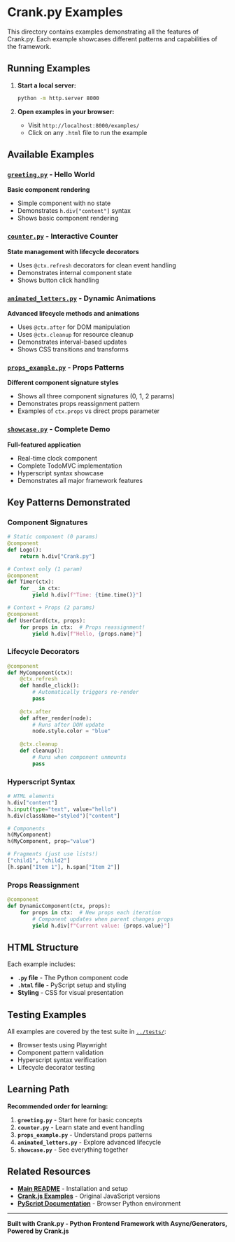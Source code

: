 # Crank.py Examples

This directory contains examples demonstrating all the features of Crank.py. Each example showcases different patterns and capabilities of the framework.

## Running Examples

1. **Start a local server:**
   ```bash
   python -m http.server 8000
   ```

2. **Open examples in your browser:**
   - Visit `http://localhost:8000/examples/`
   - Click on any `.html` file to run the example

## Available Examples

### [`greeting.py`](greeting.py) - Hello World
**Basic component rendering**
- Simple component with no state
- Demonstrates `h.div["content"]` syntax
- Shows basic component rendering

### [`counter.py`](counter.py) - Interactive Counter  
**State management with lifecycle decorators**
- Uses `@ctx.refresh` decorators for clean event handling
- Demonstrates internal component state
- Shows button click handling

### [`animated_letters.py`](animated_letters.py) - Dynamic Animations
**Advanced lifecycle methods and animations**
- Uses `@ctx.after` for DOM manipulation
- Uses `@ctx.cleanup` for resource cleanup
- Demonstrates interval-based updates
- Shows CSS transitions and transforms

### [`props_example.py`](props_example.py) - Props Patterns
**Different component signature styles**
- Shows all three component signatures (0, 1, 2 params)
- Demonstrates props reassignment pattern
- Examples of `ctx.props` vs direct props parameter

### [`showcase.py`](showcase.py) - Complete Demo
**Full-featured application**
- Real-time clock component
- Complete TodoMVC implementation
- Hyperscript syntax showcase
- Demonstrates all major framework features

## Key Patterns Demonstrated

### Component Signatures
```python
# Static component (0 params)
@component
def Logo():
    return h.div["Crank.py"]

# Context only (1 param)
@component
def Timer(ctx):
    for _ in ctx:
        yield h.div[f"Time: {time.time()}"]

# Context + Props (2 params)
@component
def UserCard(ctx, props):
    for props in ctx:  # Props reassignment!
        yield h.div[f"Hello, {props.name}"]
```

### Lifecycle Decorators
```python
@component
def MyComponent(ctx):
    @ctx.refresh
    def handle_click():
        # Automatically triggers re-render
        pass
    
    @ctx.after
    def after_render(node):
        # Runs after DOM update
        node.style.color = "blue"
    
    @ctx.cleanup
    def cleanup():
        # Runs when component unmounts
        pass
```

### Hyperscript Syntax
```python
# HTML elements
h.div["content"]
h.input(type="text", value="hello")
h.div(className="styled")["content"]

# Components
h(MyComponent)
h(MyComponent, prop="value")

# Fragments (just use lists!)
["child1", "child2"]
[h.span["Item 1"], h.span["Item 2"]]
```

### Props Reassignment
```python
@component
def DynamicComponent(ctx, props):
    for props in ctx:  # New props each iteration
        # Component updates when parent changes props
        yield h.div[f"Current value: {props.value}"]
```

## HTML Structure

Each example includes:
- **`.py` file** - The Python component code
- **`.html` file** - PyScript setup and styling
- **Styling** - CSS for visual presentation

## Testing Examples

All examples are covered by the test suite in [`../tests/`](../tests/):
- Browser tests using Playwright
- Component pattern validation
- Hyperscript syntax verification
- Lifecycle decorator testing

## Learning Path

**Recommended order for learning:**

1. **`greeting.py`** - Start here for basic concepts
2. **`counter.py`** - Learn state and event handling  
3. **`props_example.py`** - Understand props patterns
4. **`animated_letters.py`** - Explore advanced lifecycle
5. **`showcase.py`** - See everything together

## Related Resources

- **[Main README](../README.md)** - Installation and setup
- **[Crank.js Examples](https://crank.js.org/guides/examples)** - Original JavaScript versions
- **[PyScript Documentation](https://pyscript.net/)** - Browser Python environment

---

**Built with Crank.py - Python Frontend Framework with Async/Generators, Powered by Crank.js**